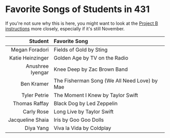 # Favorite Songs of Students in 431

If you're not sure why this is here, you might want to look at the [Project B instructions](https://thomaselove.github.io/431-2021-projectB/) more closely, especially if it's still November.

Student | Favorite Song
-------: | :---------------------------------------
Megan Foradori | Fields of Gold by Sting
Katie Heinzinger | Golden Age by TV on the Radio
Anushree Iyengar | Knee Deep by Zac Brown Band
Ben Kramer | The Fisherman Song (We All Need Love) by Mae
Tyler Petrie | The Moment I Knew by Taylor Swift
Thomas Raffay | Black Dog by Led Zeppelin
Carly Rose | Long Live by Taylor Swift
Jacqueline Shaia | Iris by Goo Goo Dolls
Diya Yang | Viva la Vida by Coldplay
